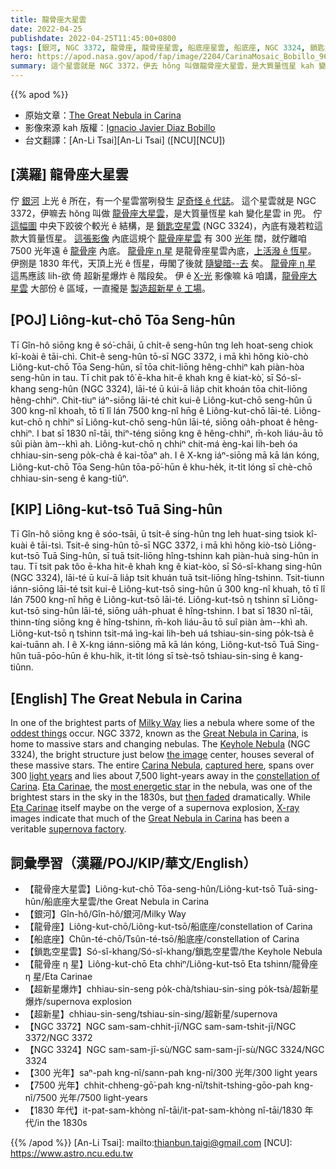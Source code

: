 ```yaml
---
title: 龍骨座大星雲
date: 2022-04-25
publishdate: 2022-04-25T11:45:00+0800
tags: [銀河, NGC 3372, 龍骨座, 龍骨座星雲, 船底座星雲, 船底座, NGC 3324, 鎖匙空星雲, 龍骨座大星雲, 超新星, 超新星爆炸, 龍骨座 η 星]
hero: https://apod.nasa.gov/apod/fap/image/2204/CarinaMosaic_Bobillo_960.jpg
summary: 這个星雲就是 NGC 3372，伊去 hŏng 叫做龍骨座大星雲，是大質量恆星 kah 變化星雲 in 兜。
---
```


{{% apod %}}

- 原始文章：[The Great Nebula in Carina](https://apod.nasa.gov/apod/ap220425.html)
- 影像來源 kah 版權：[Ignacio Javier Diaz Bobillo](http://www.pampaskies.com/gallery3/index.php)
- 台文翻譯：[An-Li Tsai][An-Li Tsai] ([NCU][NCU])

## [漢羅] 龍骨座大星雲
佇 [銀河][Milky Way] 上光 ê 所在，有一个星雲當咧發生 [足奇怪 ê 代誌][oddest things]。
這个星雲就是 NGC 3372，伊嘛去 hŏng 叫做 [龍骨座大星雲][Great Nebula in Carina 1]，是大質量恆星 kah 變化星雲 in 兜。
佇 [這幅圖][the image] 中央下跤彼个較光 ê 結構，是 [鎖匙空星雲][Keyhole Nebula] (NGC 3324)，內底有幾若粒這款大質量恆星。
[這張影像][captured here] 內底這規个 [龍骨座星雲][Carina Nebula] 有 300 [光年][light years] 闊，就佇離咱 7500 光年遠 ê [龍骨座][constellation of Carina] 內底。
[龍骨座 η 星][Eta Carinae t] 是龍骨座星雲內底，[上活潑 ê 恆星][most energetic star]。
伊捌是 1830 年代，天頂上光 ê 恆星，毋閣了後就 [隨變暗--去][then faded] 矣。
[龍骨座 η 星][Eta Carinae] 這馬應該 lih-欲 倚 超新星爆炸 ê 階段矣。
伊 ê [X-光][X-ray] 影像嘛 kā 咱講，[龍骨座大星雲][Great Nebula in Carina 2] 大部份 ê 區域，一直攏是 [製造超新星 ê 工場][supernova factory]。

## [POJ] Liông-kut-chō Tōa Seng-hûn
Tī Gîn-hô siōng kng ê só͘-chāi, ū chi̍t-ê seng-hûn tng leh hoat-seng chiok kî-koài ê tāi-chì.
Chit-ê seng-hûn tō-sī NGC 3372, i mā khì hŏng kiò-chò Liông-kut-chō Tōa Seng-hûn, sī tōa chit-liōng hêng-chhiⁿ kah piàn-hòa seng-hûn in tau.
Tī chit pak tô͘ ē-kha hit-ê khah kng ê kiat-kò͘, sī Só-sî-khang seng-hûn (NGC 3324), lāi-té ū kúi-ā lia̍p chit khoán tōa chit-liōng hêng-chhiⁿ.
Chit-tiuⁿ iáⁿ-siōng lāi-té chit kui-ê Liông-kut-chō seng-hûn ū 300 kng-nî khoah, tō tī lî lán 7500 kng-nî hn̄g ê Liông-kut-chō lāi-té.
Liông-kut-chō η chhiⁿ sī Liông-kut-chō seng-hûn lāi-té, siōng oa̍h-phoat ê hêng-chhiⁿ.
I bat sī 1830 nî-tāi, thiⁿ-téng siōng kng ê hêng-chhiⁿ, m̄-koh liáu-āu tō sûi piàn àm--khì ah.
Liông-kut-chō η chhiⁿ chit-má èng-kai lih-beh óa chhiau-sin-seng po̍k-chà ê kai-tōaⁿ ah.
I ê X-kng iáⁿ-siōng mā kā lán kóng, Liông-kut-chō Tōa Seng-hûn tōa-pō͘-hūn ê khu-he̍k, it-ti̍t lóng sī chè-chō chhiau-sin-seng ê kang-tiûⁿ.

## [KIP] Liông-kut-tsō Tuā Sing-hûn
Tī Gîn-hô siōng kng ê sóo-tsāi, ū tsi̍t-ê sing-hûn tng leh huat-sing tsiok kî-kuài ê tāi-tsì.
Tsit-ê sing-hûn tō-sī NGC 3372, i mā khì hŏng kiò-tsò Liông-kut-tsō Tuā Sing-hûn, sī tuā tsit-liōng hîng-tshinn kah piàn-huà sing-hûn in tau.
Tī tsit pak tôo ē-kha hit-ê khah kng ê kiat-kòo, sī Só-sî-khang sing-hûn (NGC 3324), lāi-té ū kuí-ā lia̍p tsit khuán tuā tsit-liōng hîng-tshinn.
Tsit-tiunn iánn-siōng lāi-té tsit kui-ê Liông-kut-tsō sing-hûn ū 300 kng-nî khuah, tō tī lî lán 7500 kng-nî hn̄g ê Liông-kut-tsō lāi-té.
Liông-kut-tsō η tshinn sī Liông-kut-tsō sing-hûn lāi-té, siōng ua̍h-phuat ê hîng-tshinn.
I bat sī 1830 nî-tāi, thinn-tíng siōng kng ê hîng-tshinn, m̄-koh liáu-āu tō suî piàn àm--khì ah.
Liông-kut-tsō η tshinn tsit-má ìng-kai lih-beh uá tshiau-sin-sing po̍k-tsà ê kai-tuānn ah.
I ê X-kng iánn-siōng mā kā lán kóng, Liông-kut-tsō Tuā Sing-hûn tuā-pōo-hūn ê khu-hi̍k, it-ti̍t lóng sī tsè-tsō tshiau-sin-sing ê kang-tiûnn.

## [English] The Great Nebula in Carina
In one of the brightest parts of [Milky Way][Milky Way] lies a nebula where some of the [oddest things][oddest things] occur.
NGC 3372, known as the [Great Nebula in Carina][Great Nebula in Carina 1], is home to massive stars and changing nebulas.
The [Keyhole Nebula][Keyhole Nebula] (NGC 3324), the bright structure just below [the image][the image] center, houses several of these massive stars.
The entire [Carina Nebula][Carina Nebula], [captured here][captured here], spans over 300 [light years][light years] and lies about 7,500 light-years away in the [constellation of Carina][constellation of Carina].
[Eta Carinae][Eta Carinae e], the [most energetic star][most energetic star] in the nebula, was one of the brightest stars in the sky in the 1830s, but [then faded][then faded] dramatically.
While [Eta Carinae][Eta Carinae] itself maybe on the verge of a supernova explosion, [X-ray][X-ray] images indicate that much of the [Great Nebula in Carina][Great Nebula in Carina 2] has been a veritable [supernova factory][supernova factory].

## 詞彙學習（漢羅/POJ/KIP/華文/English）
- 【龍骨座大星雲】Liông-kut-chō Tōa-seng-hûn/Liông-kut-tsō Tuā-sing-hûn/船底座大星雲/the Great Nebula in Carina
- 【銀河】Gîn-hô/Gîn-hô/銀河/Milky Way
- 【龍骨座】Liông-kut-chō/Liông-kut-tsō/船底座/constellation of Carina
- 【船底座】Chûn-té-chō/Tsûn-té-tsō/船底座/constellation of Carina
- 【鎖匙空星雲】Só-sî-khang/Só-sî-khang/鎖匙空星雲/the Keyhole Nebula
- 【龍骨座 η 星】Liông-kut-chō Eta chhiⁿ/Liông-kut-tsō Eta tshinn/龍骨座 η 星/Eta Carinae
- 【超新星爆炸】chhiau-sin-seng po̍k-chà/tshiau-sin-sing po̍k-tsà/超新星爆炸/supernova explosion
- 【超新星】chhiau-sin-seng/tshiau-sin-sing/超新星/supernova
- 【NGC 3372】NGC sam-sam-chhit-jī/NGC sam-sam-tshit-jī/NGC 3372/NGC 3372
- 【NGC 3324】NGC sam-sam-jī-sù/NGC sam-sam-jī-sù/NGC 3324/NGC 3324
- 【300 光年】saⁿ-pah kng-nî/sann-pah kng-nî/300 光年/300 light years
- 【7500 光年】chhit-chheng-gō͘-pah kng-nî/tshit-tshing-gōo-pah kng-nî/7500 光年/7500 light-years
- 【1830 年代】it-pat-sam-khòng nî-tāi/it-pat-sam-khòng nî-tāi/1830 年代/in the 1830s


{{% /apod %}}
[An-Li Tsai]: mailto:thianbun.taigi@gmail.com
[NCU]: https://www.astro.ncu.edu.tw

[copyright]: https://apod.nasa.gov/apod/fap/lib/about_apod.html#srapply

[Milky Way]:https://solarsystem.nasa.gov/resources/285/the-milky-way-galaxy/
[oddest things]:https://www.intermountainpet.com/hs-fs/hubfs/Blog_Images/Dogs-tilting-their-heads.jpg?width=900&name=Dogs-tilting-their-heads.jpg
[Great Nebula in Carina 1]:https://en.wikipedia.org/wiki/Carina_Nebula
[Keyhole Nebula]:https://en.wikipedia.org/wiki/Carina_Nebula#Keyhole_Nebula
[the image]:http://www.gigapan.com/embeds/8juIWcQD5Dw/
[Carina Nebula]:https://apod.nasa.gov/apod/ap160516.html
[captured here]:http://www.pampaskies.com/gallery3/Deep-Space-Objects/CarinaMosaic_HOO_small
[light years]:https://chandra.harvard.edu/photo/cosmic_distance.html
[constellation of Carina]:https://en.wikipedia.org/wiki/Carina_(constellation)
[Eta Carinae e]:https://apod.nasa.gov/apod/ap220209.html
[Eta Carinae t]:https://apod.tw/daily/20220209/
[most energetic star]:https://www.youtube.com/watch?v=YHGMJNqqXnQ
[then faded]:https://arstechnica.com/science/2012/02/an-explosion-may-have-driven-the-great-eruption-of-eta-carinae/
[Eta Carinae]:http://www.nasa.gov/content/goddard/nasa-observatories-take-an-unprecedented-look-into-superstar-eta-carinae
[X-ray]:https://science.nasa.gov/ems/11_xrays
[Great Nebula in Carina 2]:https://apod.nasa.gov/apod/ap190507.html
[supernova factory]:https://chandra.harvard.edu/photo/2011/carina/
